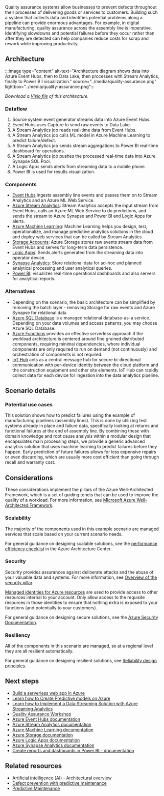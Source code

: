 Quality assurance systems allow businesses to prevent defects throughout their processes of delivering goods or services to customers. Building such a system that collects data and identifies potential problems along a pipeline can provide enormous advantages. For example, in digital manufacturing, quality assurance across the assembly line is imperative. Identifying slowdowns and potential failures before they occur rather than after they are detected can help companies reduce costs for scrap and rework while improving productivity.

## Architecture

:::image type="content" alt-text="Architecture diagram shows data into Azure Event Hubs, then to Data Lake, then processes with Stream Analytics, finally to Power B I visualization." source="../media/quality-assurance.png" lightbox="../media/quality-assurance.png":::

*Download a [Visio file](https://arch-center.azureedge.net/quality-assurance.vsdx) of this architecture.*

### Dataflow

1. Source system event generator streams data into Azure Event Hubs.
1. Event Hubs uses Capture to send raw events to Data Lake.
1. A Stream Analytics job reads real-time data from Event Hubs.
1. A Stream Analytics job calls ML model in Azure Machine Learning to predict failure/defect.
1. A Stream Analytics job sends stream aggregations to Power BI real-time dashboard for operations.
1. A Stream Analytics job pushes the processed real-time data into Azure Synapse SQL Pool.
1. A Logic Apps sends alerts from streaming data to a mobile phone.
1. Power BI is used for results visualization.

### Components

- [Event Hubs](https://azure.microsoft.com/products/event-hubs) ingests assembly line events and passes them on to Stream Analytics and an Azure ML Web Service.
- [Azure Stream Analytics](https://azure.microsoft.com/products/stream-analytics): Stream Analytics accepts the input stream from Event Hubs, calls an Azure ML Web Service to do predictions, and sends the stream to Azure Synapse and Power BI and Logic Apps for alerts.
- [Azure Machine Learning](https://azure.microsoft.com/products/machine-learning): Machine Learning helps you design, test, operationalize, and manage predictive analytics solutions in the cloud and deploy web services that can be called by Stream Analytics.
- [Storage Accounts](https://azure.microsoft.com/products/category/storage): Azure Storage stores raw events stream data from Event Hubs and serves for long-term data persistence.
- [Logic Apps](https://azure.microsoft.com/products/logic-apps): Sends alerts generated from the streaming data into operator device.
- [Synapse Analytics](https://azure.microsoft.com/products/synapse-analytics): Store relational data for ad-hoc and planned analytical processing and user analytical queries.
- [Power BI](https://powerbi.microsoft.com): visualizes real-time operational dashboards and also servers for analytical reports.

### Alternatives

- Depending on the scenario, the basic architecture can be simplified by removing the batch layer - removing Storage for raw events and Azure Synapse for relational data
- [Azure SQL Database](/azure/sql-database) is a managed relational database-as-a service. Depending on your data volumes and access patterns, you may choose Azure SQL Database.
- [Azure Functions](/azure/azure-functions/functions-overview) provides an effective serverless approach if the workload architecture is centered around fine grained distributed components, requiring minimal dependencies, where individual components are only required to run on demand (not continuously) and orchestration of components is not required.
- [IoT Hub](/azure/iot-hub/about-iot-hub) acts as a central message hub for secure bi-directional communication with per-device identity between the cloud platform and the construction equipment and other site elements. IoT Hub can rapidly collect data for each device for ingestion into the data analytics pipeline.

## Scenario details

### Potential use cases

This solution shows how to predict failures using the example of manufacturing pipelines (assembly lines). This is done by utilizing test systems already in place and failure data, specifically looking at returns and functional failures at the end of assembly line. By combining these with domain knowledge and root cause analysis within a modular design that encapsulates main processing steps, we provide a generic advanced analytics solution that uses machine learning to predict failures before they happen. Early prediction of future failures allows for less expensive repairs or even discarding, which are usually more cost efficient than going through recall and warranty cost.

## Considerations

These considerations implement the pillars of the Azure Well-Architected Framework, which is a set of guiding tenets that can be used to improve the quality of a workload. For more information, see [Microsoft Azure Well-Architected Framework](/azure/architecture/framework).

### Scalability

The majority of the components used in this example scenario are managed services that scale based on your current scenario needs.

For general guidance on designing scalable solutions, see the [performance efficiency checklist][scalability] in the Azure Architecture Center.

### Security

Security provides assurances against deliberate attacks and the abuse of your valuable data and systems. For more information, see [Overview of the security pillar](/azure/architecture/framework/security/overview).

[Managed identities for Azure resources][msi] are used to provide access to other resources internal to your account. Only allow access to the requisite resources in those identities to ensure that nothing extra is exposed to your functions (and potentially to your customers).

For general guidance on designing secure solutions, see the [Azure Security Documentation][security].

### Resiliency

All of the components in this scenario are managed, so at a regional level they are all resilient automatically.

For general guidance on designing resilient solutions, see [Reliability design principles][resiliency].

## Next steps

- [Build a serverless web app in Azure][serverless]
- [Learn how to Create Predictive models on Azure](/training/paths/create-no-code-predictive-models-azure-machine-learning)
- [Learn how to Implement a Data Streaming Solution with Azure Streaming Analytics](/training/paths/implement-data-streaming-with-asa)
- [Quality Assurance Workshop](https://github.com/Azure/iot-workshop-quality-assurance)
- [Azure Event Hubs documentation](/azure/event-hubs)
- [Azure Stream Analytics documentation](/azure/stream-analytics)
- [Azure Machine Learning documentation](/azure/machine-learning)
- [Azure Storage documentation](/azure/storage)
- [Azure Logic Apps documentation](/azure/logic-apps)
- [Azure Synapse Analytics documentation](/azure/synapse-analytics)
- [Create reports and dashboards in Power BI - documentation](/power-bi/create-reports)

## Related resources

- [Artificial intelligence (AI) - Architectural overview](../../data-guide/big-data/ai-overview.md)
- [Defect prevention with predictive maintenance](defect-prevention-with-predictive-maintenance.yml)
- [Predictive Maintenance](predictive-maintenance.yml)

<!-- links -->
[serverless]: /training/paths/create-serverless-applications
[resiliency]: /azure/architecture/framework/resiliency/principles
[security]: /azure/security
[scalability]: /azure/architecture/framework/scalability/performance-efficiency
[msi]: /azure/app-service/app-service-managed-service-identity
